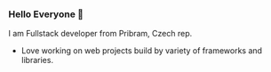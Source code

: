 ### Hello Everyone 👋
I am Fullstack developer from Pribram, Czech rep.
- Love working on web projects build by variety of frameworks and libraries. 
